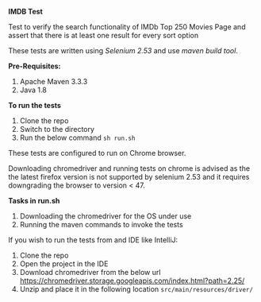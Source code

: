 **IMDB Test**

Test to verify the search functionality of IMDb Top 250 Movies Page and assert that there is at least one result for every sort option

These tests are written using _Selenium 2.53_ and use _maven build tool_.

**Pre-Requisites:**

1. Apache Maven 3.3.3
2. Java 1.8

**To run the tests**

1. Clone the repo
2. Switch to the directory
3. Run the below command
`sh run.sh`

These tests are configured to run on Chrome browser.

Downloading chromedriver and running tests on chrome is advised as the the latest firefox version is not supported by selenium 2.53 and it requires downgrading the browser to version < 47.

**Tasks in run.sh**

1. Downloading the chromedriver for the OS under use
2. Running the maven commands to invoke the tests

If you wish to run the tests from and IDE like IntelliJ:
1. Clone the repo
2. Open the project in the IDE
3. Download chromedriver from the below url https://chromedriver.storage.googleapis.com/index.html?path=2.25/
4. Unzip and place it in the following location
`src/main/resources/driver/`
